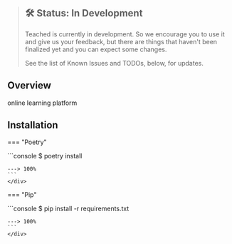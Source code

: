 > ## 🛠 Status: In Development
> Teached is currently in development. So we encourage you to use it and give us your feedback, but there are things that haven't been finalized yet and you can expect some changes.
>
> See the list of Known Issues and TODOs, below, for updates.

## Overview

online learning platform


## Installation

=== "Poetry"
    <div class="termy">
    ```console
    $ poetry install
    
    ---> 100%
    ```
    </div>

=== "Pip"
    <div class="termy">
    ```console
    $ pip install -r requirements.txt
    
    ---> 100%
    ```
    </div>
